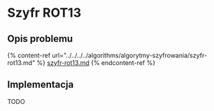 # Szyfr ROT13

## Opis problemu

{% content-ref url="../../../../algorithms/algorytmy-szyfrowania/szyfr-rot13.md" %}
[szyfr-rot13.md](../../../../algorithms/algorytmy-szyfrowania/szyfr-rot13.md)
{% endcontent-ref %}

## Implementacja

TODO
